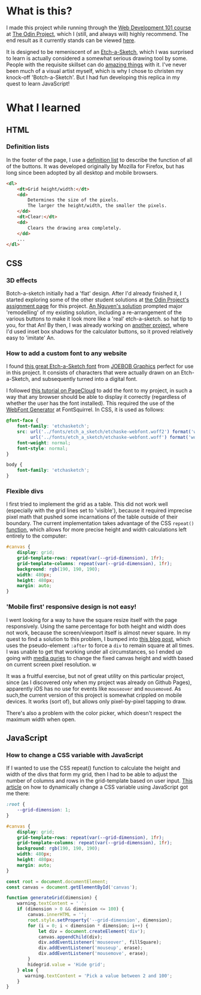 # What is this? 

I made this project while running through the [Web Development 101 course](https://www.theodinproject.com/courses/web-development-101) at [The Odin Project](https://www.theodinproject.com/), which I (still, and always will) highly recommend. The end result as it currently stands can be viewed [here](https://saranoya.github.io/odin/javascript/etch_a_sketch/). 

It is designed to be remeniscent of an [Etch-a-Sketch](https://en.wikipedia.org/wiki/Etch_A_Sketch), which I was surprised to learn is actually considered a somewhat serious drawing tool by some. People with the requisite skillset can do [amazing things](https://www.youtube.com/watch?v=vVA9wdiIlN4) with it. I've never been much of a visual artist myself, which is why I chose to christen my knock-off 'Botch-a-Sketch'. But I had fun developing this replica in my quest to learn JavaScript!

# What I learned

## HTML

### Definition lists

In the footer of the page, I use a [definition list](https://developer.mozilla.org/en-US/docs/Web/HTML/Element/dl) to describe the function of all of the buttons. It was developed originally by Mozilla for Firefox, but has long since been adopted by all desktop and mobile browsers. 

```html
<dl>
	<dt>Grid height/width:</dt>
	<dd>
		Determines the size of the pixels. 
		The larger the height/width, the smaller the pixels.
	</dd>
	<dt>Clear:</dt>
	<dd>
		Clears the drawing area completely.
	</dd>
	...
</dl>
```

## CSS

### 3D effects

Botch-a-sketch initially had a 'flat' design. After I'd already finished it, I started exploring some of the other student solutions at [the Odin Project's assignment page](https://www.theodinproject.com/courses/web-development-101/lessons/etch-a-sketch-project) for this project. [An Nguyen's solution](https://ann-codes.github.io/top-etch-a-sketch/) prompted major 'remodelling' of my existing solution, including a re-arrangement of the various buttons to make it look more like a 'real' etch-a-sketch. so hat tip to you, for that An! By then, I was already working on [another project](https://saranoya.github.io/odin/javascript/calculator/), where I'd used inset box shadows for the calculator buttons, so it proved relatively easy to 'imitate' An.

### How to add a custom font to any website 

I found [this great Etch-a-Sketch font](https://www.dafont.com/etchasketch.font) from [JOEBOB Graphics](https://www.joebobgraphics.com) perfect for use in this project. It consists of characters that were actually drawn on an Etch-a-Sketch, and subsequently turned into a digital font. 

I followed [this tutorial on PageCloud](https://www.pagecloud.com/blog/how-to-add-custom-fonts-to-any-website) to add the font to my project, in such a way that any browser should be able to display it correctly (regardless of whether the user has the font installed). This required the use of the [WebFont Generator](https://www.fontsquirrel.com/tools/webfont-generator) at FontSquirrel. In CSS, it is used as follows: 

```css
@font-face {
    font-family: 'etchasketch';
    src: url('../fonts/etch_a_sketch/etchaske-webfont.woff2') format('woff2'),
         url('../fonts/etch_a_sketch/etchaske-webfont.woff') format('woff');
    font-weight: normal;
    font-style: normal;
}

body {
    font-family: 'etchasketch';
}
```
 

 ### Flexible divs

 I first tried to implement the grid as a table. This did not work well (especially with the grid lines set to 'visible'), because it required imprecise pixel math that pushed some incarnations of the table outside of their boundary. The current implementation takes advantage of the CSS `repeat()` [function](https://developer.mozilla.org/en-US/docs/Web/CSS/repeat), which allows for more precise height and width calculations left entirely to the computer: 

```css
#canvas {
    display: grid;
    grid-template-rows: repeat(var(--grid-dimension), 1fr);
    grid-template-columns: repeat(var(--grid-dimension), 1fr);
    background: rgb(190, 190, 190);
    width: 480px;
    height: 480px;
    margin: auto;
}
```

### 'Mobile first' responsive design is not easy!

I went looking for a way to have the square resize itself with the page responsively. Using the same percentage for both height and width does not work, because the screen/viewport itself is almost never square. In my quest to find a solution to this problem, I bumped into [this blog post](https://spin.atomicobject.com/2015/07/14/css-responsive-square/), which uses the pseudo-element `:after` to force a `div` to remain square at all times. I was unable to get that working under all circumstances, so I ended up going with [media quries](https://www.w3schools.com/css/css_rwd_mediaqueries.asp) to change the fixed canvas height and width based on current screen pixel resolution.  w

It was a fruitful exercise, but not of great utility on this particular project, since (as I discovered only when my project was already on Github Pages), apparently iOS has no use for events like `mouseover` and `mousemoved`. As such,the current version of this project is somewhat crippled on mobile devices. It works (sort of), but allows only pixel-by-pixel tapping to draw.  

There's also a problem with the color picker, which doesn't respect the maximum width when open. 



## JavaScript

### How to change a CSS variable with JavaScript

If I wanted to use the CSS repeat() function to calculate the height and width of the divs that form my grid, then I had to be able to adjust the number of columns and rows in the grid-template based on user input. [This article](https://css-tricks.com/updating-a-css-variable-with-javascript/) on how to dynamically change a CSS variable using JavaScript got me there: 

```css
:root {
    --grid-dimension: 1;
}

#canvas {
    display: grid;
    grid-template-rows: repeat(var(--grid-dimension), 1fr);
    grid-template-columns: repeat(var(--grid-dimension), 1fr);
    background: rgb(190, 190, 190);
    width: 480px;
    height: 480px;
    margin: auto;
}
```

```javascript
const root = document.documentElement;
const canvas = document.getElementById('canvas');

function generateGrid(dimension) {
    warning.textContent = ' ';
    if (dimension > 0 && dimension <= 100) {
        canvas.innerHTML = '';
        root.style.setProperty('--grid-dimension', dimension);
        for (i = 0; i < dimension * dimension; i++) {
            let div = document.createElement('div');
            canvas.appendChild(div);
            div.addEventListener('mouseover', fillSquare);
            div.addEventListener('mouseup', erase);
            div.addEventListener('mousemove', erase);
        }
        hidegrid.value = 'Hide grid';
    } else {
       warning.textContent = 'Pick a value between 2 and 100';
    }
}
```